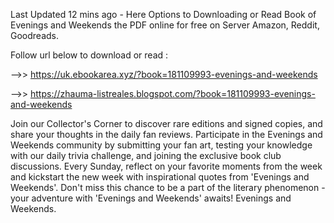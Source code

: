 Last Updated 12 mins ago - Here Options to Downloading or Read Book of Evenings and Weekends the PDF online for free on Server Amazon, Reddit, Goodreads.
 
Follow url below to download or read :
 
-->> https://uk.ebookarea.xyz/?book=181109993-evenings-and-weekends
 
-->> https://zhauma-listreales.blogspot.com/?book=181109993-evenings-and-weekends
 
Join our Collector's Corner to discover rare editions and signed copies, and share your thoughts in the daily fan reviews.
Participate in the Evenings and Weekends community by submitting your fan art, testing your knowledge with our daily trivia challenge, and joining the exclusive book club discussions.
Every Sunday, reflect on your favorite moments from the week and kickstart the new week with inspirational quotes from 'Evenings and Weekends'. Don't miss this chance to be a part of the literary phenomenon - your adventure with 'Evenings and Weekends' awaits! Evenings and Weekends.
